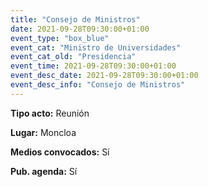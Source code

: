 ```yaml
---
title: "Consejo de Ministros"
date: 2021-09-28T09:30:00+01:00
event_type: "box_blue" 
event_cat: "Ministro de Universidades"
event_cat_old: "Presidencia"
event_time: 2021-09-28T09:30:00+01:00
event_desc_date: 2021-09-28T09:30:00+01:00
event_desc_info: "Consejo de Ministros"
---
```

<p class="card-light list_schedule_description"><b>Tipo acto:</b> Reunión
</p>
<p class="card-light list_schedule_description"><b>Lugar:</b> Moncloa
</p>
<p class="card-light list_schedule_description"><b>Medios convocados:</b> Sí
</p>
<p class="card-light list_schedule_description"><b>Pub. agenda:</b> Sí
</p>